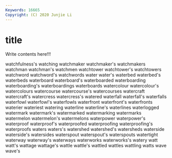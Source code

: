 ```yaml
---
Keywords: 16665
Copyright: (C) 2020 Junjie Li
---
```


# title

Write contents here!!!
 
watchfulness's 
watching 
watchmaker 
watchmaker's 
watchmakers 
watchman
watchman's 
watchmen 
watchtower 
watchtower's 
watchtowers 
watchword 
watchword's 
watchwords 
water 
water's
waterbed 
waterbed's 
waterbeds 
waterboard 
waterboard's 
waterboarded 
waterboarding 
waterboarding's 
waterboardings 
waterboards
watercolour 
watercolour's 
watercolours 
watercourse 
watercourse's 
watercourses 
watercraft 
watercraft's 
watercress 
watercress's
watered 
waterfall 
waterfall's 
waterfalls 
waterfowl 
waterfowl's 
waterfowls 
waterfront 
waterfront's 
waterfronts
waterier 
wateriest 
watering 
waterline 
waterline's 
waterlines 
waterlogged 
watermark 
watermark's 
watermarked
watermarking 
watermarks 
watermelon 
watermelon's 
watermelons 
waterpower 
waterpower's 
waterproof 
waterproof's 
waterproofed
waterproofing 
waterproofing's 
waterproofs 
waters 
waters's 
watershed 
watershed's 
watersheds 
waterside 
waterside's
watersides 
waterspout 
waterspout's 
waterspouts 
watertight 
waterway 
waterway's 
waterways 
waterworks 
waterworks's
watery 
watt 
watt's 
wattage 
wattage's 
wattle 
wattle's 
wattled 
wattles 
wattling
watts 
wave 
wave's 
